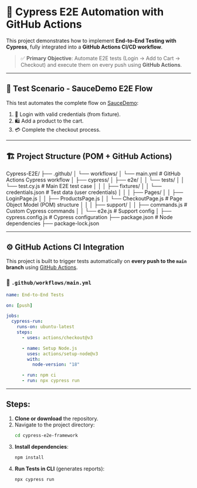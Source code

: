 # 🚀 Cypress E2E Automation with GitHub Actions

This project demonstrates how to implement **End-to-End Testing with Cypress**, fully integrated into a **GitHub Actions CI/CD workflow**.

> ✅ **Primary Objective**: Automate E2E tests (Login → Add to Cart → Checkout) and execute them on every push using **GitHub Actions**.

---

## 📌 Test Scenario - SauceDemo E2E Flow

This test automates the complete flow on [SauceDemo](https://www.saucedemo.com):

1. 🔐 Login with valid credentials (from fixture).
2. 🛍️ Add a product to the cart.
3. 💳 Complete the checkout process.

---

## 🏗️ Project Structure (POM + GitHub Actions)

Cypress-E2E/
├── .github/
│ └── workflows/
│ └── main.yml # GitHub Actions Cypress workflow
│
├── cypress/
│ ├── e2e/
│ │ └── tests/
│ │ └── test.cy.js # Main E2E test case
│ │
│ ├── fixtures/
│ │ └── credentials.json # Test data (user credentials)
│ │
│ ├── Pages/
│ │ ├── LoginPage.js
│ │ ├── ProductsPage.js
│ │ └── CheckoutPage.js # Page Object Model (POM) structure
│ │
│ ├── support/
│ │ ├── commands.js # Custom Cypress commands
│ │ └── e2e.js # Support config
│
├── cypress.config.js # Cypress configuration
├── package.json # Node dependencies
├── package-lock.json

---

## ⚙️ GitHub Actions CI Integration

This project is built to trigger tests automatically on **every push to the `main` branch** using [GitHub Actions](https://docs.github.com/en/actions/concepts/overview).

### 🔧 `.github/workflows/main.yml`

```yaml
name: End-to-End Tests

on: [push]

jobs:
  cypress-run:
    runs-on: ubuntu-latest
    steps:
      - uses: actions/checkout@v3

      - name: Setup Node.js
        uses: actions/setup-node@v3
        with:
          node-version: "18"

      - run: npm ci
      - run: npx cypress run
```

---

## Steps:

1.  **Clone or download** the repository.
2.  Navigate to the project directory:
    ```bash
    cd cypress-e2e-framework
    ```
3.  **Install dependencies**:
    ```bash
    npm install
    ```
4.  **Run Tests in CLI** (generates reports):
    ```bash
    npx cypress run
    ```
